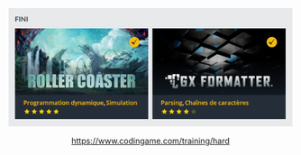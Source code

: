 ![screenshot](Hard.png)

<p align="center">
  <a href="https://www.codingame.com/training/hard">https://www.codingame.com/training/hard</a>
</p>
